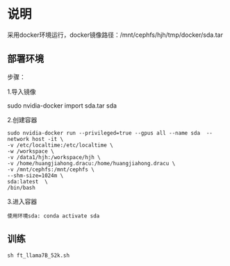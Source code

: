 # 说明



采用docker环境运行，docker镜像路径：/mnt/cephfs/hjh/tmp/docker/sda.tar



## 部署环境

步骤：

1.导入镜像

 sudo nvidia-docker import sda.tar sda


2.创建容器


```angular2html
sudo nvidia-docker run --privileged=true --gpus all --name sda  --network host -it \
-v /etc/localtime:/etc/localtime \
-w /workspace \
-v /data1/hjh:/workspace/hjh \
-v /home/huangjiahong.dracu:/home/huangjiahong.dracu \
-v /mnt/cephfs:/mnt/cephfs \
--shm-size=1024m \
sda:latest  \
/bin/bash
```


3.进入容器

    使用环境sda: conda activate sda 




## 训练


    sh ft_llama7B_52k.sh